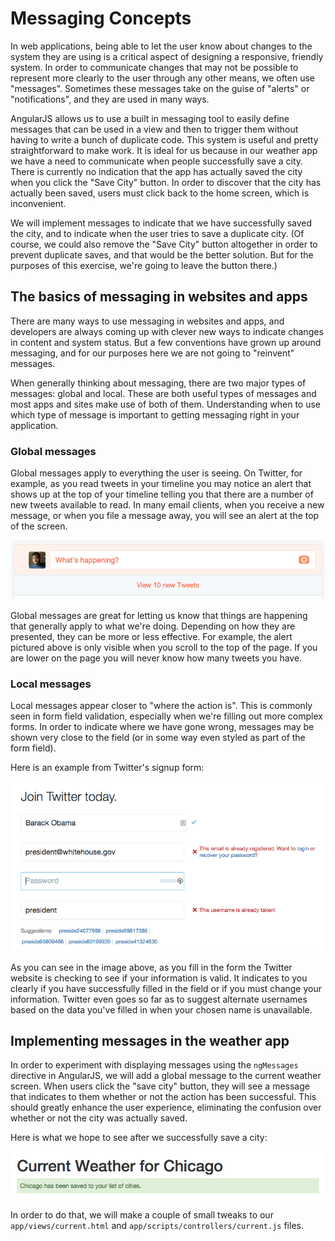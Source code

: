 # Messaging Concepts
In web applications, being able to let the user know about changes to the system they are using is a critical aspect of designing a responsive, friendly system. In order to communicate changes that may not be possible to represent more clearly to the user through any other means, we often use "messages". Sometimes these messages take on the guise of "alerts" or "notifications", and they are used in many ways.

AngularJS allows us to use a built in messaging tool to easily define messages that can be used in a view and then to trigger them without having to write a bunch of duplicate code. This system is useful and pretty straightforward to make work. It is ideal for us because in our weather app we have a need to communicate when people successfully save a city. There is currently no indication that the app has actually saved the city when you click the "Save City" button. In order to discover that the city has actually been saved, users must click back to the home screen, which is inconvenient.

We will implement messages to indicate that we have successfully saved the city, and to indicate when the user tries to save a duplicate city. (Of course, we could also remove the "Save City" button altogether in order to prevent duplicate saves, and that would be the better solution. But for the purposes of this exercise, we're going to leave the button there.)

## The basics of messaging in websites and apps
There are many ways to use messaging in websites and apps, and developers are always coming up with clever new ways to indicate changes in content and system status. But a few conventions have grown up around messaging, and for our purposes here we are not going to "reinvent" messages.

When generally thinking about messaging, there are two major types of messages: global and local. These are both useful types of messages and most apps and sites make use of both of them. Understanding when to use which type of message is important to getting messaging right in your application.

### Global messages
Global messages apply to everything the user is seeing. On Twitter, for example, as you read tweets in your timeline you may notice an alert that shows up at the top of your timeline telling you that there are a number of new tweets available to read. In many email clients, when you receive a new message, or when you file a message away, you will see an alert at the top of the screen. 

![New tweets!](img/new_tweets.png)

Global messages are great for letting us know that things are happening that generally apply to what we're doing. Depending on how they are presented, they can be more or less effective. For example, the alert pictured above is only visible when you scroll to the top of the page. If you are lower on the page you will never know how many tweets you have.

### Local messages
Local messages appear closer to "where the action is". This is commonly seen in form field validation, especially when we're filling out more complex forms. In order to indicate where we have gone wrong, messages may be shown very close to the field (or in some way even styled as part of the form field).

Here is an example from Twitter's signup form:

![Twitter signup with error notifications](img/twitter_signup.png)

As you can see in the image above, as you fill in the form the Twitter website is checking to see if your information is valid. It indicates to you clearly if you have successfully filled in the field or if you must change your information. Twitter even goes so far as to suggest alternate usernames based on the data you've filled in when your chosen name is unavailable.

## Implementing messages in the weather app
In order to experiment with displaying messages using the `ngMessages` directive in AngularJS, we will add a global message to the current weather screen. When users click the "save city" button, they will see a message that indicates to them whether or not the action has been successful. This should greatly enhance the user experience, eliminating the confusion over whether or not the city was actually saved.

Here is what we hope to see after we successfully save a city:

![Success message](img/success_message.png)

In order to do that, we will make a couple of small tweaks to our `app/views/current.html` and `app/scripts/controllers/current.js` files.
